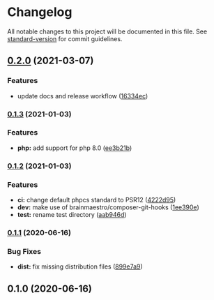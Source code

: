 # Changelog

All notable changes to this project will be documented in this file. See [standard-version](https://github.com/conventional-changelog/standard-version) for commit guidelines.

## [0.2.0](https://github.com/projek-xyz/template/compare/v0.1.3...v0.2.0) (2021-03-07)


### Features

* update docs and release workflow ([16334ec](https://github.com/projek-xyz/template/commit/16334ecea48a9acbf1c433a9f98ef7d8a4058bed))

### [0.1.3](https://github.com/projek-xyz/template/compare/v0.1.2...v0.1.3) (2021-01-03)


### Features

* **php:** add support for php 8.0 ([ee3b21b](https://github.com/projek-xyz/template/commit/ee3b21ba0394a9c91e621e0e58956c1741449aea))

### [0.1.2](https://github.com/projek-xyz/template/compare/v0.1.1...v0.1.2) (2021-01-03)


### Features

* **ci:** change default phpcs standard to PSR12 ([4222d95](https://github.com/projek-xyz/template/commit/4222d95b136b3c94df7b8c262ab99fd1661678ae))
* **dev:** make use of brainmaestro/composer-git-hooks ([1ee390e](https://github.com/projek-xyz/template/commit/1ee390ebb795979ef9834ee300c3da41d01d44b9))
* **test:** rename test directory ([aab946d](https://github.com/projek-xyz/template/commit/aab946da037c541ea6486685d3a401178c70a165))

### [0.1.1](https://github.com/projek-xyz/template/compare/v0.1.0...v0.1.1) (2020-06-16)


### Bug Fixes

* **dist:** fix missing distribution files ([899e7a9](https://github.com/projek-xyz/template/commit/899e7a94361d04ae2b7c60c262d8ed5d186986d4))

## 0.1.0 (2020-06-16)
